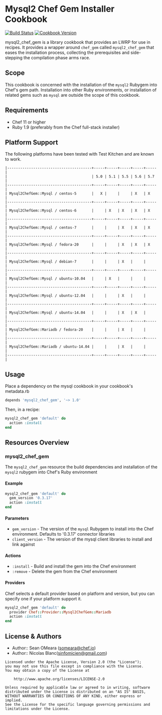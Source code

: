 Mysql2 Chef Gem Installer Cookbook
==================================

[![Build Status](https://travis-ci.org/sinfomicien/mysql2_chef_gem.svg)](https://travis-ci.org/sinfomicien/mysql2_chef_gem)
[![Cookbook Version](http://img.shields.io/cookbook/v/mysql2_chef_gem.svg)](https://supermarket.chef.io/cookbooks/mysql2_chef_gem)

mysql2_chef_gem is a library cookbook that provides an LWRP for use
in recipes. It provides a wrapper around `chef_gem` called
`mysql2_chef_gem` that eases the installation process, collecting the
prerequisites and side-stepping the compilation phase arms race.

Scope
-----
This cookbook is concerned with the installation of the `mysql2`
Rubygem into Chef's gem path. Installation into other Ruby
environments, or installation of related gems such as `mysql` are
outside the scope of this cookbook.

Requirements
------------
* Chef 11 or higher
* Ruby 1.9 (preferably from the Chef full-stack installer)

Platform Support
----------------
The following platforms have been tested with Test Kitchen and are
known to work.

```
|---------------------------------------+-----+-----+-----+-----+-----|
|                                       | 5.0 | 5.1 | 5.5 | 5.6 | 5.7 |
|---------------------------------------+-----+-----+-----+-----+-----|
| Mysql2ChefGem::Mysql / centos-5       |   X |     |     | X   | X   |
|---------------------------------------+-----+-----+-----+-----+-----|
| Mysql2ChefGem::Mysql / centos-6       |     | X   | X   | X   | X   |
|---------------------------------------+-----+-----+-----+-----+-----|
| Mysql2ChefGem::Mysql / centos-7       |     |     | X   | X   | X   |
|---------------------------------------+-----+-----+-----+-----+-----|
| Mysql2ChefGem::Mysql / fedora-20      |     |     | X   | X   | X   |
|---------------------------------------+-----+-----+-----+-----+-----|
| Mysql2ChefGem::Mysql / debian-7       |     |     | X   |     |     |
|---------------------------------------+-----+-----+-----+-----+-----|
| Mysql2ChefGem::Mysql / ubuntu-10.04   |     | X   |     |     |     |
|---------------------------------------+-----+-----+-----+-----+-----|
| Mysql2ChefGem::Mysql / ubuntu-12.04   |     |     | X   |     |     |
|---------------------------------------+-----+-----+-----+-----+-----|
| Mysql2ChefGem::Mysql / ubuntu-14.04   |     |     | X   | X   |     |
|---------------------------------------+-----+-----+-----+-----+-----|
| Mysql2ChefGem::Mariadb / fedora-20    |     |     | X   |     |     |
|---------------------------------------+-----+-----+-----+-----+-----|
| Mysql2ChefGem::Mariadb / ubuntu-14.04 |     |     | X   |     |     |
|---------------------------------------+-----+-----+-----+-----+-----|
```

Usage
-----
Place a dependency on the mysql cookbook in your cookbook's metadata.rb
```ruby
depends 'mysql2_chef_gem', '~> 1.0'
```

Then, in a recipe:

```ruby
mysql2_chef_gem 'default' do
  action :install
end
```

Resources Overview
------------------
### mysql2_chef_gem

The `mysql2_chef_gem` resource the build dependencies and installation
of the `mysql2` rubygem into Chef's Ruby environment

#### Example
```ruby
mysql2_chef_gem 'default' do
  gem_version '0.3.17'
  action :install
end
```
#### Parameters
- `gem_version` - The version of the `mysql` Rubygem to install into
  the Chef environment. Defaults to '0.3.17'
  connector libraries
- `client_version` - The version of the mysql client libraries to
  install and link against

#### Actions
- `:install` - Build and install the gem into the Chef environment
- `:remove` - Delete the gem from the Chef environment

#### Providers
Chef selects a default provider based on platform and version,
but you can specify one if your platform support it.

```ruby
mysql2_chef_gem 'default' do
  provider Chef::Provider::Mysql2ChefGem::Mariadb
  action :install
end
```


License & Authors
-----------------
- Author:: Sean OMeara (<someara@chef.io>)
- Author:: Nicolas Blanc(<sinfomicien@gmail.com>)

```
Licensed under the Apache License, Version 2.0 (the "License");
you may not use this file except in compliance with the License.
You may obtain a copy of the License at

    http://www.apache.org/licenses/LICENSE-2.0

Unless required by applicable law or agreed to in writing, software
distributed under the License is distributed on an "AS IS" BASIS,
WITHOUT WARRANTIES OR CONDITIONS OF ANY KIND, either express or implied.
See the License for the specific language governing permissions and
limitations under the License.
```
